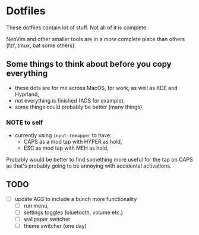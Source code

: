 # Dotfiles

These dotfiles contain lot of stuff. Not all of it is complete.

NeoVim and other smaller tools are in a _more_ complete place than others (fzf,
tmux, bat some others).

## Some things to think about before you copy everything

- these dots are for me across MacOS, for work, as well as KDE and Hyprland,
- not everything is finished (AGS for example),
- some things could probably be better (many things)

### NOTE to self

- currently using `input-remapper` to have:
  - CAPS as a mod tap with HYPER as hold,
  - ESC as mod tap with MEH as hold,

Probably would be better to find something more useful for the tap on CAPS as
that's probably going to be annoying with accidental activations.

## TODO

- [ ] update AGS to include a bunch more functionality
  - [ ] run menu,
  - [ ] settings toggles (bluetooth, volume etc.)
  - [ ] wallpaper switcher
  - [ ] theme switcher (one day)
